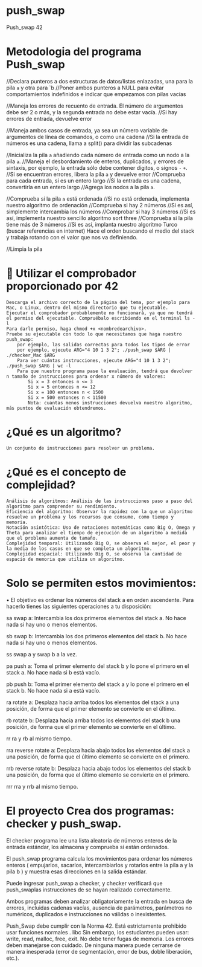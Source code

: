 # push_swap
Push_swap 42

Metodologia del programa Push_swap
===============================================
//Declara punteros a dos estructuras de datos/listas enlazadas, una para la pila `a` y otra para `b
	//Poner ambos punteros a NULL para evitar comportamientos indefinidos e indicar que empezamos con pilas vacías

//Maneja los errores de recuento de entrada. El número de argumentos debe ser 2 o más, y la segunda entrada no debe estar vacía.
	//Si hay errores de entrada, devuelve error

//Maneja ambos casos de entrada, ya sea un número variable de argumentos de línea de comandos, o como una cadena
	//Si la entrada de números es una cadena, llama a split() para dividir las subcadenas

//Inicializa la pila `a` añadiendo cada número de entrada como un nodo a la pila `a`.
	//Maneja el desbordamiento de enteros, duplicados, y errores de sintaxis, por ejemplo, la entrada sólo debe contener dígitos, o signos `-` `+`.
		//Si se encuentran errores, libera la pila `a` y devuelve error
	//Comprueba para cada entrada, si es un entero largo
		//Si la entrada es una cadena, convertirla en un entero largo 
	//Agrega los nodos a la pila `a`.

//Comprueba si la pila `a` está ordenada
	//Si no está ordenada, implementa nuestro algoritmo de ordenación 
		//Comprueba si hay 2 números
			//Si es así, simplemente intercambia los números
		//Comprobar si hay 3 números
			//Si es así, implementa nuestro sencillo algoritmo sort three
		//Comprueba si la pila tiene más de 3 números
			//Si es así, implanta nuestro algoritmo Turco (buscar referencias en internet) Hace el orden buscando el medio del stack y trabaja rotando 			con el valor que nos va definiendo.

//Limpia la pila


🔷 Utilizar el comprobador proporcionado por 42
============================================================

    Descarga el archivo correcto de la página del tema, por ejemplo para Mac, o Linux, dentro del mismo directorio que tu ejecutable.
    Ejecutar el comprobador probablemente no funcionará, ya que no tendrá el permiso del ejecutable. Compruébalo escribiendo en el terminal ls -l
    Para darle permiso, haga chmod +x <nombredearchivo>.
    Pruebe su ejecutable con todo lo que necesitamos que haga nuestro push_swap:
        por ejemplo, las salidas correctas para todos los tipos de error
        por ejemplo, ejecute ARG="4 10 1 3 2"; ./push_swap $ARG | ./checker_Mac $ARG 
        Para ver cuántas instrucciones, ejecute ARG="4 10 1 3 2"; ./push_swap $ARG | wc -l
        Para que nuestro programa pase la evaluación, tendrá que devolver n tamaño de instrucciones para ordenar x número de valores:
            Si x = 3 entonces n <= 3
            Si x = 5 entonces n <= 12
            Si x = 100 entonces n < 1500
            Si x = 500 entonces n < 11500
            Nota: cuantas menos instrucciones devuelva nuestro algoritmo, más puntos de evaluación obtendremos.

¿Qué es un algoritmo?
============================================

    Un conjunto de instrucciones para resolver un problema.


¿Qué es el concepto de complejidad?
====================================================

    Análisis de algoritmos: Análisis de las instrucciones paso a paso del algoritmo para comprender su rendimiento.
    Eficiencia del algoritmo: Observar la rapidez con la que un algoritmo resuelve un problema y los recursos que consume, como tiempo y memoria.
    Notación asintótica: Uso de notaciones matemáticas como Big O, Omega y Theta para analizar el tiempo de ejecución de un algoritmo a medida que el problema aumenta de tamaño.
    Complejidad temporal: Utilizando Big O, se observa el mejor, el peor y la media de los casos en que se completa un algoritmo.
    Complejidad espacial: Utilizando Big 0, se observa la cantidad de espacio de memoria que utiliza un algoritmo.

Solo se permiten estos movimientos:
=======================================

• El objetivo es ordenar los números del stack a en orden ascendente. Para hacerlo
tienes las siguientes operaciones a tu disposición:

sa swap a: Intercambia los dos primeros elementos del stack a. No hace nada si
hay uno o menos elementos.

sb swap b: Intercambia los dos primeros elementos del stack b. No hace nada si
hay uno o menos elementos.

ss swap a y swap b a la vez.

pa push a: Toma el primer elemento del stack b y lo pone el primero en el stack
a. No hace nada si b está vacío.

pb push b: Toma el primer elemento del stack a y lo pone el primero en el stack
b. No hace nada si a está vacío.

ra rotate a: Desplaza hacia arriba todos los elementos del stack a una posición,
de forma que el primer elemento se convierte en el último.

rb rotate b: Desplaza hacia arriba todos los elementos del stack b una posición,
de forma que el primer elemento se convierte en el último.

rr ra y rb al mismo tiempo.

rra reverse rotate a: Desplaza hacia abajo todos los elementos del stack a una
posición, de forma que el último elemento se convierte en el primero.

rrb reverse rotate b: Desplaza hacia abajo todos los elementos del stack b una
posición, de forma que el último elemento se convierte en el primero.

rrr rra y rrb al mismo tiempo.

El proyecto
Crea dos programas: checker y push_swap.
=========================================

El checker programa lee una lista aleatoria de números enteros de la entrada estándar, los almacena y comprueba si están ordenados.

El push_swap programa calcula los movimientos para ordenar los números enteros ( empujarlos, sacarlos, intercambiarlos y rotarlos entre la pila a y la pila b ) y muestra esas direcciones en la salida estándar.

Puede ingresar push_swap a checker, y checker verificará que push_swaplas instrucciones de se hayan realizado correctamente.

Ambos programas deben analizar obligatoriamente la entrada en busca de errores, incluidas cadenas vacías, ausencia de parámetros, parámetros no numéricos, duplicados e instrucciones no válidas o inexistentes.

Push_Swap debe cumplir con la Norma 42.
Está estrictamente prohibido usar funciones normales . libc Sin embargo, los estudiantes pueden usar: write, read, malloc, free, exit. No debe tener fugas de memoria. Los errores deben manejarse con cuidado.
De ninguna manera puede cerrarse de manera inesperada (error de segmentación, error de bus, doble liberación, etc.).



